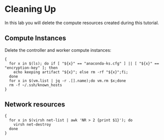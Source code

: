 # Cleaning Up

In this lab you will delete the compute resources created during this tutorial.

## Compute Instances

Delete the controller and worker compute instances:

```shell
{
  for x in $(ls); do if [ "${x}" == "anaconda-ks.cfg" ] || [ "${x}" == "encryption-key" ]; then
    echo keeping artifact "${x}"; else rm -rf "${x}";fi;
  done
  for x in $(vm.list | jq -r .[].name);do vm.rm $x;done
  rm -f ~/.ssh/known_hosts
}
```

## Network resources

```shell
{
  for x in $(virsh net-list | awk 'NR > 2 {print $1}'); do
    virsh net-destroy
  done
}
```
